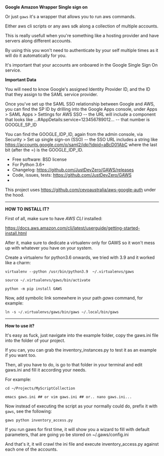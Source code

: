 **Google Amazon Wrapper Single sign on**

Or just `gaws` it's a wrapper that allows you to run aws commands.

Either aws cli scripts or any aws sdk along a collection of multiple accounts.

This is really usefull when you're something like a hosting provider and have servers along different accounts.

By using this you won't need to authenticate by your self multiple times as it will do it automatically for you.

It's important that your accounts are onboared in the Google Single Sign On service.

**Important Data**

You will need to know Google's assigned Identity Provider ID, and the ID that they assign to the SAML service provider.

Once you've set up the SAML SSO relationship between Google and AWS, you can find the SP ID by drilling into the Google Apps console, under Apps > SAML Apps > Settings for AWS SSO -- the URL will include a component that looks like ...#AppDetails:service=123456789012... -- that number is GOOGLE_SP_ID

You can find the GOOGLE_IDP_ID, again from the admin console, via Security > Set up single sign-on (SSO) -- the SSO URL includes a string like https://accounts.google.com/o/saml2/idp?idpid=aBcD01AbC where the last bit (after the =) is the GOOGLE_IDP_ID.



* Free software: BSD license
* For Python 3.6+
* Changelog: https://github.com/JustDevZero/GAWS/releases
* Code, issues, tests: https://github.com/JustDevZero/GAWS
*

This project uses https://github.com/cevoaustralia/aws-google-auth under the hood.


----

**HOW TO INSTALL IT?**

First of all, make sure to have *AWS CLI* installed:

https://docs.aws.amazon.com/cli/latest/userguide/getting-started-install.html


After it, make sure to dedicate a virtualenv only for GAWS so it won't mess up with whatever you have on your system.


Create a virtualenv for python3.6 onwards, we tried with 3.9 and it worked like a charm:

```virtualenv --python /usr/bin/python3.9  ~/.virtualenvs/gaws```

```source ~/.virtualenvs/gaws/bin/activate```

```python -m pip install GAWS```

Now, add symbolic link somewhere in your path *gaws* command, for example:

```ln -s ~/.virtualenvs/gaws/bin/gaws ~/.local/bin/gaws```

----

**How to use it?**

It's easy as fuck, just navigate into the example folder, copy the gaws.ini file into the folder of your project.

If you can, you can grab the inventory_instances.py to test it as an example if you want too.

Then, all you have to do, is go to that folder in your terminal and edit gaws.ini and fill it according your needs.

For example:

```cd ~/Projects/MyScriptCollection```

```emacs gaws.ini ## or vim gaws.ini ## or.. nano gaws.ini...```

 Now instead of executing the script as your normally could do, prefix it with `gaws`, see the following:

```gaws python inventory_access.py```

If you run gaws for first time, it will show you a wizard to fill with default parameters, that are going yo be stored on ~/.gaws/config.ini

And that's it, it will crawl the ini file and execute inventory_access.py against each one of the accounts.

